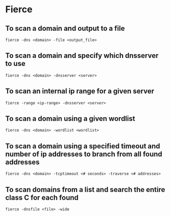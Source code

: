 # Fierce

## To scan a domain and output to a file
```shell
fierce -dns <domain> -file <output_file>
```

## To scan a domain and specify which dnsserver to use
```shell
fierce -dns <domain> -dnsserver <server>
```

## To scan an internal ip range for a given server
```shell
fierce -range <ip-range> -dnsserver <server>
```

## To scan a domain using a given wordlist
```shell
fierce -dns <domain> -wordlist <wordlist>
```

## To scan a domain using a specified timeout and number of ip addresses to branch from all found addresses
```shell
fierce -dns <domain> -tcptimeout <# seconds> -traverse <# addresses>
```

## To scan domains from a list and search the entire class C for each found
```shell
fierce -dnsfile <file> -wide
```
